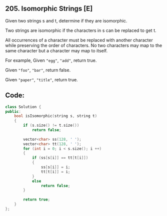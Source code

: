 ## 205. Isomorphic Strings [E]
Given two strings s and t, determine if they are isomorphic.

Two strings are isomorphic if the characters in s can be replaced to get t.

All occurrences of a character must be replaced with another character while preserving the order of characters. No two characters may map to the same character but a character may map to itself.

For example,
Given `"egg"`, `"add"`, return true.

Given `"foo"`, `"bar"`, return false.

Given `"paper"`, `"title"`, return true.

## Code:
```c++
class Solution {
public:
    bool isIsomorphic(string s, string t) 
    {
        if (s.size() != t.size())
            return false;
        
        vector<char> ss(128, ' ');
        vector<char> tt(128, ' ');
        for (int i = 0; i < s.size(); i ++)
        {
            if (ss[s[i]] == tt[t[i]])
            {
                ss[s[i]] = i;
                tt[t[i]] = i;
            }
            else
                return false;
        }
        
        return true;
    }
};
```
